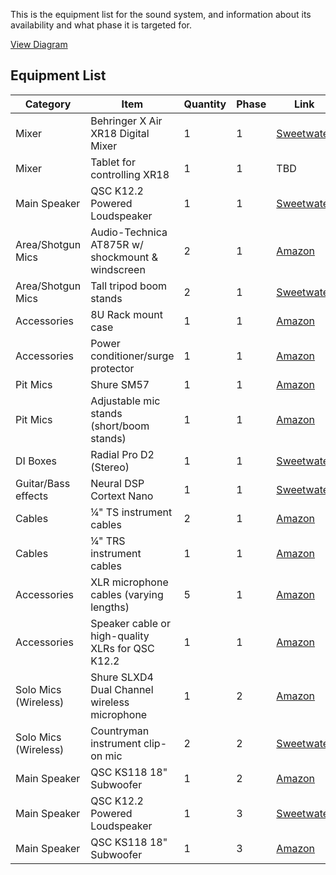 This is the equipment list for the sound system, and information about its availability and what phase it is targeted for.

[View Diagram](phase1-diagram.drawio.svg)

## Equipment List

| Category | Item | Quantity | Phase | Link | Cost |
|----------|------|----------|-------|------|------|
| Mixer | Behringer X Air XR18 Digital Mixer | 1 | 1 | [Sweetwater](https://www.sweetwater.com/store/detail/XR18--behringer-x-air-xr18) | $599 |
| Mixer | Tablet for controlling XR18 | 1 | 1 | TBD | TBD |
| Main Speaker | QSC K12.2 Powered Loudspeaker | 1 | 1 | [Sweetwater](https://www.sweetwater.com/store/detail/K12.2--qsc-k12.2-2000w-12-inch-powered-speaker) | $999 |
| Area/Shotgun Mics | Audio-Technica AT875R w/ shockmount & windscreen | 2 | 1 | [Amazon](https://www.amazon.com/Audio-Technica-AT875R-Shotgun-Microphone-Requires/dp/B000BQ79W0) | $179 |
| Area/Shotgun Mics | Tall tripod boom stands | 2 | 1 | [Sweetwater](https://www.sweetwater.com/store/detail/KM20800--k-and-m-20800-overhead-microphone-stand-black) | $199.99 |
| Accessories | 8U Rack mount case | 1 | 1 | [Amazon](https://a.co/d/iXVuDeg) | $279 |
| Accessories | Power conditioner/surge protector | 1 | 1 | [Amazon](https://a.co/d/bRcEB3K) | $169 |
| Pit Mics | Shure SM57 | 1 | 1 | [Amazon](https://www.amazon.com/Shure-SM57-LC-Cardioid-Dynamic-Microphone/dp/B0000AQRST) | $109 |
| Pit Mics | Adjustable mic stands (short/boom stands) | 1 | 1 | [Amazon](https://www.amazon.com/InnoGear-Microphone-Adjustable-Suspension-Broadcasting/dp/B01L3LL95O) | $25 |
| DI Boxes | Radial Pro D2 (Stereo) | 1 | 1 | [Sweetwater](https://www.sweetwater.com/store/detail/ProD2--radial-prod2-2-channel-passive-instrument-direct-box) | $209.99 |
| Guitar/Bass effects | Neural DSP Cortext Nano | 1 | 1 | [Sweetwater](https://www.sweetwater.com/store/detail/NanoCortex--neural-dsp-nano-cortex-digital-effects-processor-profiling-pedal) | $569 |
| Cables | ¼" TS instrument cables | 2 | 1 | [Amazon](https://www.amazon.com/AmazonBasics-Instrument-Cable-Straight-10-Foot/dp/B01JNLUA5G) | $7 |
| Cables | ¼" TRS instrument cables | 1 | 1 | [Amazon](https://www.amazon.com/Hosa-CPP-110-Stereo-Interconnect-Cable/dp/B000068O3B) | $6 |
| Accessories | XLR microphone cables (varying lengths) | 5 | 1 | [Amazon](https://www.amazon.com/AmazonBasics-Male-Female-Microphone-Cable/dp/B01JNLTTKS) | $10 |
| Accessories | Speaker cable or high-quality XLRs for QSC K12.2 | 1 | 1 | [Amazon](https://www.amazon.com/Mogami-Gold-Studio-Cable-25-Foot/dp/B000V9OB4E) | $45 |
| Solo Mics (Wireless) | Shure SLXD4 Dual Channel wireless microphone | 1 | 2 | [Amazon](https://a.co/d/hZ3IiMe) | $849 |
| Solo Mics (Wireless) | Countryman instrument clip-on mic | 2 | 2 | [Sweetwater](https://www.sweetwater.com/store/detail/B3OM5FF05L--countryman-b3-omnidirectional-lavalier-with-standard-gain-for-line-6-black) | $289 |
| Main Speaker | QSC KS118 18" Subwoofer | 1 | 2 | [Amazon](https://a.co/d/7kjba0D) | 2,499.99 |
| Main Speaker | QSC K12.2 Powered Loudspeaker | 1 | 3 | [Sweetwater](https://www.sweetwater.com/store/detail/K12.2--qsc-k12.2-2000w-12-inch-powered-speaker) | $999 |
| Main Speaker | QSC KS118 18" Subwoofer | 1 | 3 | [Amazon](https://a.co/d/7kjba0D) | 2,499.99 |
